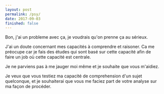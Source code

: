 ```yaml
---
layout: post
permalink: /psy/
date: 2017-09-03
finished: false
---
```


Bon, j'ai un probleme avec ça, je voudrais qu'on prenne ça au sérieux.

J'ai un doute concernant mes capacités à comprendre et raisoner. Ca me préocupe car je fais des études qui sont basé sur cette capacité afin de faire un job où cette capacité est centrale. 

Je ne parviens pas à me jauger moi même et je souhaite que vous m'aidiez. 

Je veux que vous testiez ma capacité de comprehension d'un sujet quelconque, et je souhaiterai que vous me faciez part de votre analyse sur ma façon de procéder.